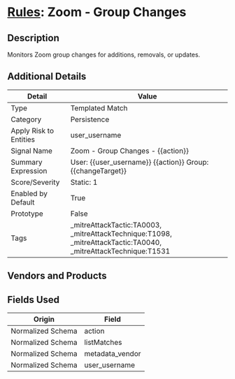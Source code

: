 # [Rules](README.md): Zoom - Group Changes

## Description
Monitors Zoom group changes for additions, removals, or updates.

## Additional Details
|Detail|Value|
|----|----|
|Type|Templated Match|
|Category|Persistence|
|Apply Risk to Entities|user_username|
|Signal Name|Zoom - Group Changes - {{action}}|
|Summary Expression|User: {{user_username}} {{action}} Group: {{changeTarget}}|
|Score/Severity|Static: 1|
|Enabled by Default|True|
|Prototype|False|
|Tags|_mitreAttackTactic:TA0003, _mitreAttackTechnique:T1098, _mitreAttackTactic:TA0040, _mitreAttackTechnique:T1531|
## Vendors and Products


## Fields Used

|Origin|Field|
|----|----|
|Normalized Schema|action|
|Normalized Schema|listMatches|
|Normalized Schema|metadata_vendor|
|Normalized Schema|user_username|



